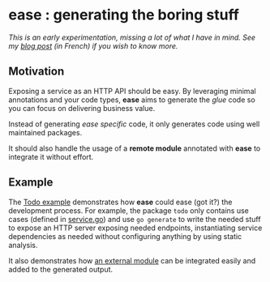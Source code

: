 # ease : generating the boring stuff

_This is an early experimentation, missing a lot of what I have in mind. See my [blog post](https://julien.leicher.me/writes/static-analysis-ftw) (in French) if you wish to know more._

## Motivation

Exposing a service as an HTTP API should be easy. By leveraging minimal annotations and your code types, **ease** aims to generate the _glue_ code so you can focus on delivering business value.

Instead of generating _ease specific_ code, it only generates code using well maintained packages.

It should also handle the usage of a **remote module** annotated with **ease** to integrate it without effort.

## Example

The [Todo example](/examples/todo/) demonstrates how **ease** could ease (got it?) the development process. For example, the package `todo` only contains use cases (defined in [service.go](/examples/todo/service.go)) and use `go generate` to write the needed stuff to expose an HTTP server exposing needed endpoints, instantiating service dependencies as needed without configuring anything by using static analysis.

It also demonstrates how [an external module](https://github.com/YuukanOO/ease-external-example) can be integrated easily and added to the generated output.

